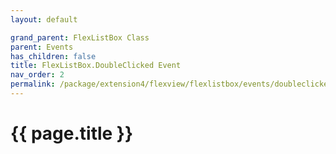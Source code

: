 ```yaml
---
layout: default

grand_parent: FlexListBox Class
parent: Events
has_children: false
title: FlexListBox.DoubleClicked Event
nav_order: 2
permalink: /package/extension4/flexview/flexlistbox/events/doubleclicked
---
```

# {{ page.title }}